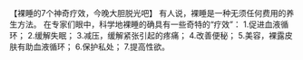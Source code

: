 【裸睡的7个神奇疗效，今晚大胆脱光吧】
有人说，裸睡是一种无须任何费用的养生方法。
在专家们眼中，科学地裸睡的确具有一些奇特的“疗效”：
1.促进血液循环；
2.缓解失眠；
3.减压，缓解紧张引起的疼痛；
4.改善便秘；
5.美容，裸露皮肤有助血液循环；
6.保护私处；
7.提高性欲。 ​​​​

